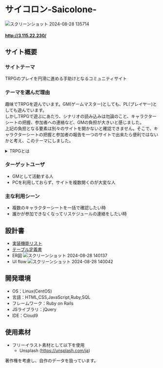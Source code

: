 # サイコロン-Saicolone-

![スクリーンショット 2024-08-28 135714](https://github.com/user-attachments/assets/18c82f63-b1b5-4c94-ae35-1f4a25c281ac)

#### http://3.115.22.230/

## サイト概要
### サイトテーマ
TRPGのプレイを円滑に進める手助けとなるコミュニティサイト
​
### テーマを選んだ理由
趣味でTRPGを遊んでいます。GM(ゲームマスター)としても、PL(プレイヤー)としても遊んでいます。<br>
しかしTRPGで遊ぶにあたり、シナリオの読み込みは勿論のこと、キャラクターシートの把握、参加者への連絡など、GMの負担が大きいと感じました。<br>
上記の負担となる要素は別々のサイトを開かないと確認できません。そこで、キャラクターシートの把握と参加者の報告を一つのサイトで出来たら便利ではないかと考え、このテーマにしました。

<details>

<summary>TRPGとは</summary>
> フリー百科事典『ウィキペディア（Wikipedia）』より

テーブルトークRPG、あるいはテーブルトップ・ロールプレイング・ゲーム
テーブルゲームのジャンルのひとつ。

ゲーム機などのコンピュータを使わずに、紙や鉛筆、サイコロなどの道具を用いて、人間同士の会話とルールブックに記載されたルールに従って遊ぶ“対話型”のロールプレイングゲーム（RPG）を指す言葉。

</details>

### ターゲットユーザ
- GMとして活動する人
- PCを利用しておらず、サイトを複数開くのが大変な人
​
### 主な利用シーン
- 複数のキャラクターシートを一括で確認したい時
- 誰かが参加できなくなってリスケジュールの連絡をしたい時

## 設計書
- [実装機能リスト](https://docs.google.com/spreadsheets/d/1o0-XSugmBQ7FScXdB2E93_It7lAXpEH5UDIVhyohYhc/edit?usp=sharing)
- [テーブル定義書](https://docs.google.com/spreadsheets/d/11awt4480lKsKbX7-558m0mRBtc2GerUmrNoJWvTmR-4/edit?usp=sharing)
- ER図
![スクリーンショット 2024-08-28 140137](https://github.com/user-attachments/assets/e77945d8-ecf6-4d8b-bb02-e5a0592d2bde)
- UI flow
![スクリーンショット 2024-08-28 140042](https://github.com/user-attachments/assets/0284669b-455e-4912-acd1-f0d2a2d96bdd)


## 開発環境
- OS：Linux(CentOS)
- 言語：HTML,CSS,JavaScript,Ruby,SQL
- フレームワーク：Ruby on Rails
- JSライブラリ：jQuery
- IDE：Cloud9
​
## 使用素材
- フリーイラスト素材として以下を使用
  - Unsplash (https://unsplash.com/ja)

著作権を考慮し、自作のデータを扱っています。